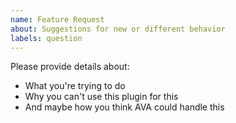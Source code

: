 ```yaml
---
name: Feature Request
about: Suggestions for new or different behavior
labels: question
---
```


Please provide details about:

* What you're trying to do
* Why you can't use this plugin for this
* And maybe how you think AVA could handle this
